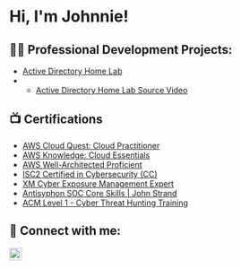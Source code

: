 <h1>Hi, I'm Johnnie! 

<h2>👨‍💻 Professional Development Projects:</h2>


  - [Active Directory Home Lab](https://github.com/jrlong2/ActiveDirectoryLab)
  - - [Active Directory Home Lab Source Video](https://www.youtube.com/watch?v=a83ASGn_V_s)

<h2>📺 Certifications</h2>

- [AWS Cloud Quest: Cloud Practitioner](https://www.credly.com/badges/3f496767-6e68-4078-94bf-b15cdbc4f08a/public_url)
- [AWS Knowledge: Cloud Essentials](https://www.credly.com/badges/65f9f24f-2d5d-4042-a083-76407b4fd92f/public_url)
- [AWS Well-Architected Proficient](https://www.credly.com/badges/40abe169-50d7-4820-8235-960d489383b2/public_url)
- [ISC2 Certified in Cybersecurity (CC)](https://www.credly.com/badges/e07a7a79-7ca7-4d21-ad2c-7ffab830f546/public_url)
- [XM Cyber Exposure Management Expert](https://www.credly.com/badges/a88d5a1b-45b3-46b6-ba61-88fa45bb91ea/public_url)
- [Antisyphon SOC Core Skills | John Strand](https://issuer.gutenbergcerts.com/verify.html?url=https://issuer.gutenbergcerts.com/cert_issuer/api/v1.0/certificate/20240208-ANTI-zelq_b58a42b5-d1ea-41cc-8a27-296ad43ca4b6.pdf)
- [ACM Level 1 - Cyber Threat Hunting Training](https://issuer.gutenbergcerts.com/verify.html?url=https://issuer.gutenbergcerts.com/cert_issuer/api/v1.0/certificate/20230119-ACTI-kb00_6d4f4bdd-ddea-4793-842b-c4aea1b0119b.pdf)



<h2> 🤳 Connect with me:</h2>


[<img align="left" alt="JoshMadakor | LinkedIn" width="22px" src="https://cdn.jsdelivr.net/npm/simple-icons@v3/icons/linkedin.svg" />][linkedin]



[linkedin]: https://www.linkedin.com/in/jrlong2/

<!--
**joshmadakor1/joshmadakor1** is a ✨ _special_ ✨ repository because its `README.md` (this file) appears on your GitHub profile.

Here are some ideas to get you started:

- 🔭 I’m currently working on ...
- 🌱 I’m currently learning ...
- 👯 I’m looking to collaborate on ...
- 🤔 I’m looking for help with ...
- 💬 Ask me about ...
- 📫 How to reach me: ...
- 😄 Pronouns: ...
- ⚡ Fun fact: ...
-->

